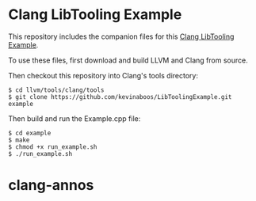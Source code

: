 # Clang LibTooling Example

This repository includes the companion files for this [Clang LibTooling Example](http://kevinaboos.blogspot.com/2013/07/clang-tutorial-part-ii-libtooling.html).

To use these files, first download and build LLVM and Clang from source. 

Then checkout this repository into Clang's tools directory:

	$ cd llvm/tools/clang/tools
	$ git clone https://github.com/kevinaboos/LibToolingExample.git example

Then build and run the Example.cpp file:

	$ cd example
	$ make
	$ chmod +x run_example.sh
	$ ./run_example.sh
# clang-annos

